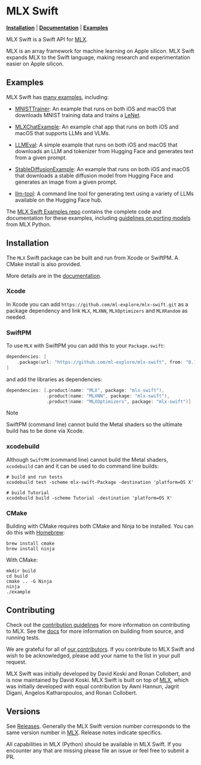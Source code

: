 # MLX Swift

[**Installation**](#installation) | [**Documentation**](https://swiftpackageindex.com/ml-explore/mlx-swift/main/documentation/mlx) | [**Examples**](#examples)

MLX Swift is a Swift API for [MLX](https://ml-explore.github.io/mlx/build/html/index.html).

MLX is an array framework for machine learning on Apple silicon. MLX Swift
expands MLX to the Swift language, making research and experimentation easier
on Apple silicon.

## Examples

MLX Swift has [many
examples](https://swiftpackageindex.com/ml-explore/mlx-swift/main/documentation/mlx/examples),
including:

- [MNISTTrainer](https://github.com/ml-explore/mlx-swift-examples/blob/main/Applications/MNISTTrainer/README.md): An example that runs on
  both iOS and macOS that downloads MNIST training data and trains a
  [LeNet](https://en.wikipedia.org/wiki/LeNet).

- [MLXChatExample](https://github.com/ml-explore/mlx-swift-examples/blob/main/Applications/MLXChatExample/README.md): An example chat app that runs on both iOS and macOS that supports LLMs and VLMs.

- [LLMEval](https://github.com/ml-explore/mlx-swift-examples/blob/main/Applications/LLMEval/README.md): A simple example that runs on both iOS
  and macOS that downloads an LLM and tokenizer from Hugging Face and
  generates text from a given prompt.

- [StableDiffusionExample](https://github.com/ml-explore/mlx-swift-examples/blob/main/Applications/StableDiffusionExample/README.md): An
  example that runs on both iOS and macOS that downloads a stable diffusion model
  from Hugging Face and generates an image from a given prompt.

- [llm-tool](https://github.com/ml-explore/mlx-swift-examples/blob/main/Tools/llm-tool/README.md): A command line tool for generating text
  using a variety of LLMs available on the Hugging Face hub.

The [MLX Swift Examples repo](https://github.com/ml-explore/mlx-swift-examples)
contains the complete code and documentation for these examples, including
[guidelines on porting models](https://swiftpackageindex.com/ml-explore/mlx-swift-examples/main/documentation/mlxlmcommon/porting)
from MLX Python.

## Installation

The ``MLX`` Swift package can be built and run from Xcode or SwiftPM. A CMake install is also provided.

More details are in the [documentation](https://swiftpackageindex.com/ml-explore/mlx-swift/main/documentation/mlx/install).

### Xcode

In Xcode you can add `https://github.com/ml-explore/mlx-swift.git` as a package
dependency and link `MLX`, `MLXNN`, `MLXOptimizers` and `MLXRandom` as needed.

### SwiftPM

To use ``MLX`` with SwiftPM you can add this to your `Package.swift`:

```swift
dependencies: [
    .package(url: "https://github.com/ml-explore/mlx-swift", from: "0.10.0")
]
```

and add the libraries as dependencies:

```swift
dependencies: [.product(name: "MLX", package: "mlx-swift"),
               .product(name: "MLXNN", package: "mlx-swift"),
               .product(name: "MLXOptimizers", package: "mlx-swift")]
```

> [!Note]
> SwiftPM (command line) cannot build the Metal shaders so the ultimate build has to be done
> via Xcode.

### xcodebuild

Although `SwiftPM` (command line) cannot build the Metal shaders, `xcodebuild` can and
it can be used to do command line builds:

```shell
# build and run tests
xcodebuild test -scheme mlx-swift-Package -destination 'platform=OS X'

# build Tutorial
xcodebuild build -scheme Tutorial -destination 'platform=OS X'
```

### CMake

Building with CMake requires both CMake and Ninja to be installed. You can do
this with [Homebrew](https://brew.sh/):

```shell
brew install cmake
brew install ninja
```

With CMake:

```shell
mkdir build
cd build
cmake .. -G Ninja
ninja
./example
```

## Contributing

Check out the [contribution guidelines](CONTRIBUTING.md) for more information
on contributing to MLX. See the
[docs](https://swiftpackageindex.com/ml-explore/mlx-swift/main/documentation/mlx/install) for more
information on building from source, and running tests.

We are grateful for all of [our
contributors](ACKNOWLEDGMENTS.md#Individual-Contributors). If you contribute
to MLX Swift and wish to be acknowledged, please add your name to the list in your
pull request.

MLX Swift was initially developed by David Koski and Ronan Collobert, and is
now maintained by David Koski. MLX Swift is built on top of
[MLX](https://github.com/ml-explore/mlx), which was initially developed with
equal contribution by Awni Hannun, Jagrit Digani, Angelos Katharopoulos, and
Ronan Collobert.

## Versions

See [Releases](https://github.com/ml-explore/mlx-swift/releases).  Generally the MLX Swift version number corresponds to the same version number in [MLX](https://github.com/ml-explore/mlx).  Release notes indicate specifics.

All capabilities in MLX (Python) should be available in MLX Swift.  If you encounter any that are missing please file an issue or feel free to submit a PR.
